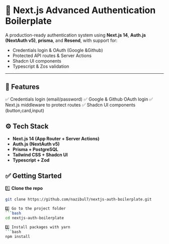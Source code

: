 # 🔐 Next.js Advanced Authentication Boilerplate

A production-ready authentication system using **Next.js 14**, **Auth.js (NextAuth v5)**, **prisma**, and **Resend**, with support for:

- Credentials login & OAuth (Google &Github)
- Protected API routes & Server Actions
- Shadcn UI components
- Typescript & Zos validation

---

## 🚀 Features

✅ Credentials login (email/password)
✅ Google & Github OAuth login
✅ Next.js middleware to protect routes
✅ Shadcn UI components (button,card,input)

## ⚙️ Tech Stack

- **Next.js 14 (App Router + Server Actions)**
- **Auth.js (NextAuth v5)**
- **Prisma + PostgreSQL**
- **Tailwind CSS + Shadcn UI**
- **Typescript + Zod**

## ✅ Getting Started

1️⃣ **Clone the repo**

```bash
git clone https://github.com/nazibul7/nextjs-auth-boilerplate.git

2️⃣ Go to the project folder
```bash
cd nextjs-auth-boilerplate

3️⃣ Install packages with yarn
```bash
npm install

